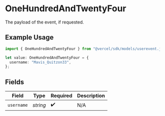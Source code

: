 # OneHundredAndTwentyFour

The payload of the event, if requested.

## Example Usage

```typescript
import { OneHundredAndTwentyFour } from "@vercel/sdk/models/userevent.js";

let value: OneHundredAndTwentyFour = {
  username: "Mavis_Quitzon33",
};
```

## Fields

| Field              | Type               | Required           | Description        |
| ------------------ | ------------------ | ------------------ | ------------------ |
| `username`         | *string*           | :heavy_check_mark: | N/A                |